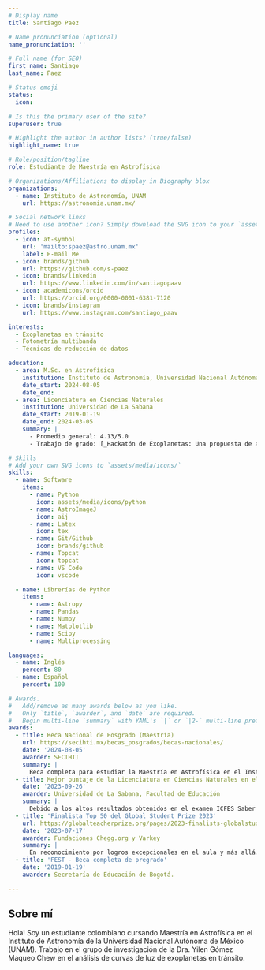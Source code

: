 ```yaml
---
# Display name
title: Santiago Paez

# Name pronunciation (optional)
name_pronunciation: ''

# Full name (for SEO)
first_name: Santiago
last_name: Paez

# Status emoji
status:
  icon: 

# Is this the primary user of the site?
superuser: true

# Highlight the author in author lists? (true/false)
highlight_name: true

# Role/position/tagline
role: Estudiante de Maestría en Astrofísica

# Organizations/Affiliations to display in Biography blox
organizations:
  - name: Instituto de Astronomía, UNAM
    url: https://astronomia.unam.mx/

# Social network links
# Need to use another icon? Simply download the SVG icon to your `assets/media/icons/` folder.
profiles:
  - icon: at-symbol
    url: 'mailto:spaez@astro.unam.mx'
    label: E-mail Me
  - icon: brands/github
    url: https://github.com/s-paez
  - icon: brands/linkedin
    url: https://www.linkedin.com/in/santiagopaav
  - icon: academicons/orcid
    url: https://orcid.org/0000-0001-6381-7120
  - icon: brands/instagram
    url: https://www.instagram.com/santiago_paav

interests:
  - Exoplanetas en tránsito
  - Fotometría multibanda
  - Técnicas de reducción de datos

education:
  - area: M.Sc. en Astrofísica
    institution: Instituto de Astronomía, Universidad Nacional Autónoma de México
    date_start: 2024-08-05
    date_end: 
  - area: Licenciatura en Ciencias Naturales
    institution: Universidad de La Sabana
    date_start: 2019-01-19
    date_end: 2024-03-05
    summary: |
      - Promedio general: 4.13/5.0
      - Trabajo de grado: [_Hackatón de Exoplanetas: Una propuesta de aprendizaje basado en retos para el desarrollo de habilidades científicas._](https://intellectum.unisabana.edu.co/handle/10818/60905)

# Skills
# Add your own SVG icons to `assets/media/icons/`
skills:
  - name: Software
    items:
      - name: Python
        icon: assets/media/icons/python
      - name: AstroImageJ
        icon: aij
      - name: Latex
        icon: tex
      - name: Git/Github
        icon: brands/github
      - name: Topcat
        icon: topcat
      - name: VS Code
        icon: vscode

  - name: Librerías de Python
    items:
      - name: Astropy
      - name: Pandas
      - name: Numpy
      - name: Matplotlib
      - name: Scipy
      - name: Multiprocessing

languages:
  - name: Inglés
    percent: 80
  - name: Español
    percent: 100

# Awards.
#   Add/remove as many awards below as you like.
#   Only `title`, `awarder`, and `date` are required.
#   Begin multi-line `summary` with YAML's `|` or `|2-` multi-line prefix and indent 2 spaces below.
awards:
  - title: Beca Nacional de Posgrado (Maestría)
    url: https://secihti.mx/becas_posgrados/becas-nacionales/
    date: '2024-08-05'
    awarder: SECIHTI
    summary: |
      Beca completa para estudiar la Maestría en Astrofísica en el Instituto de la Astronomía de la Universidad Nacional Autónoma de México.
  - title: Mejor puntaje de la Licenciatura en Ciencias Naturales en el examen ICFES Saber Pro en el 2022
    date: '2023-09-26'
    awarder: Universidad de La Sabana, Facultad de Educación
    summary: |
      Debido a los altos resultados obtenidos en el examen ICFES Saber Pro que califica la calidad de la educación superior, lo que demuestra alto grado de desarrollo de las competencias requeridas por el estado colombiano para ejercer la profesión de Licenciado en Ciencias Naturales. 
  - title: 'Finalista Top 50 del Global Student Prize 2023'
    url: https://globalteacherprize.org/pages/2023-finalists-globalstudentprize
    date: '2023-07-17'
    awarder: Fundaciones Chegg.org y Varkey
    summary: |
      En reconocimiento por logros excepcionales en el aula y más allá.
  - title: 'FEST - Beca completa de pregrado'
    date: '2019-01-19'
    awarder: Secretaría de Educación de Bogotá.
    
---
```


## Sobre mí

Hola! Soy un estudiante colombiano cursando Maestría en Astrofísica en el Instituto de Astronomía de la Universidad Nacional Autónoma de México (UNAM). Trabajo en el grupo de investigación de la Dra. Yilen Gómez Maqueo Chew en el análisis de curvas de luz de exoplanetas en tránsito.